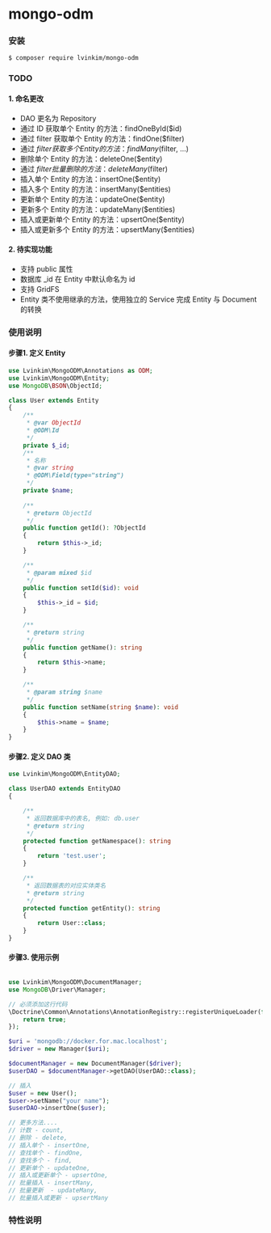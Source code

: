 # mongo-odm 

### 安装
```
$ composer require lvinkim/mongo-odm
```

### TODO

#### 1. 命名更改
* DAO 更名为 Repository
* 通过 ID 获取单个 Entity 的方法：findOneById($id)
* 通过 filter 获取单个 Entity 的方法：findOne($filter)
* 通过 $filter 获取多个 Entity 的方法：findMany($filter, ...)
* 删除单个 Entity 的方法：deleteOne($entity)
* 通过 $filter 批量删除的方法：deleteMany($filter)
* 插入单个 Entity 的方法：insertOne($entity)
* 插入多个 Entity 的方法：insertMany($entities)
* 更新单个 Entity 的方法：updateOne($entity)
* 更新多个 Entity 的方法：updateMany($entities)
* 插入或更新单个 Entity 的方法：upsertOne($entity)
* 插入或更新多个 Entity 的方法：upsertMany($entities)

#### 2. 待实现功能
* 支持 public 属性
* 数据库 _id 在 Entity 中默认命名为 id
* 支持 GridFS 
* Entity 类不使用继承的方法，使用独立的 Service 完成 Entity 与 Document 的转换

### 使用说明

#### 步骤1. 定义 Entity

```php
use Lvinkim\MongoODM\Annotations as ODM;
use Lvinkim\MongoODM\Entity;
use MongoDB\BSON\ObjectId;

class User extends Entity
{
    /**
     * @var ObjectId
     * @ODM\Id
     */
    private $_id;
    /**
     * 名称
     * @var string
     * @ODM\Field(type="string")
     */
    private $name;
    
    /**
     * @return ObjectId
     */
    public function getId(): ?ObjectId
    {
        return $this->_id;
    }

    /**
     * @param mixed $id
     */
    public function setId($id): void
    {
        $this->_id = $id;
    }

    /**
     * @return string
     */
    public function getName(): string
    {
        return $this->name;
    }

    /**
     * @param string $name
     */
    public function setName(string $name): void
    {
        $this->name = $name;
    }
}
```

#### 步骤2. 定义 DAO 类

```php
use Lvinkim\MongoODM\EntityDAO;

class UserDAO extends EntityDAO
{

    /**
     * 返回数据库中的表名, 例如: db.user
     * @return string
     */
    protected function getNamespace(): string
    {
        return 'test.user';
    }

    /**
     * 返回数据表的对应实体类名
     * @return string
     */
    protected function getEntity(): string
    {
        return User::class;
    }
}
```

#### 步骤3. 使用示例

```php

use Lvinkim\MongoODM\DocumentManager;
use MongoDB\Driver\Manager;

// 必须添加这行代码
\Doctrine\Common\Annotations\AnnotationRegistry::registerUniqueLoader(function () {
    return true;
});

$uri = 'mongodb://docker.for.mac.localhost';
$driver = new Manager($uri);

$documentManager = new DocumentManager($driver);
$userDAO = $documentManager->getDAO(UserDAO::class);

// 插入
$user = new User();
$user->setName("your name");
$userDAO->insertOne($user);

// 更多方法.... 
// 计数 - count,
// 删除 - delete,
// 插入单个 - insertOne,
// 查找单个 - findOne,
// 查找多个 - find,
// 更新单个 - updateOne,
// 插入或更新单个 - upsertOne,
// 批量插入 - insertMany,
// 批量更新  - updateMany,
// 批量插入或更新 - upsertMany

```

### 特性说明
